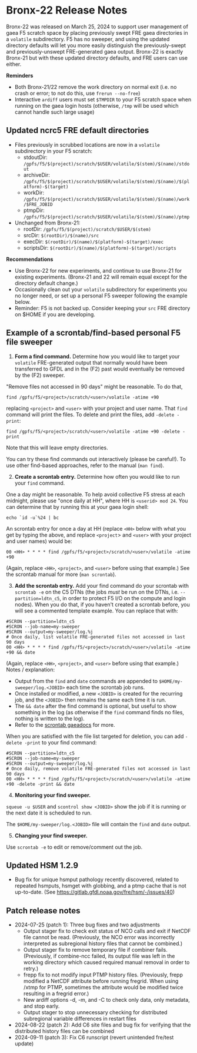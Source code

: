 # Bronx-22 Release Notes

Bronx-22 was released on March 25, 2024 to support user management of gaea F5 scratch space by placing previously swept FRE gaea directories in a `volatile` subdirectory. F5 has no sweeper, and using the updated directory defaults will let you more easily distinguish the previously-swept and previously-unswept FRE-generated gaea output. Bronx-22 is exactly Bronx-21 but with these updated directory defaults, and FRE users can use either.

**Reminders**
* Both Bronx-21/22 remove the work directory on normal exit (i.e. no crash or error; to not do this, use `frerun --no-free`)
* Interactive `ardiff` users must set `$TMPDIR` to your F5 scratch space when running on the gaea login hosts (otherwise, `/tmp` will be used which cannot handle such large usage)

## Updated ncrc5 FRE default directories
* Files previously in scrubbed locations are now in a `volatile` subdirectory in your F5 scratch:
  * stdoutDir: `/gpfs/f5/$(project)/scratch/$USER/volatile/$(stem)/$(name)/stdout`
  * archiveDir: `/gpfs/f5/$(project)/scratch/$USER/volatile/$(stem)/$(name)/$(platform)-$(target)`
  * workDir: `/gpfs/f5/$(project)/scratch/$USER/volatile/$(stem)/$(name)/work/$FRE_JOBID`
  * ptmpDir: `/gpfs/f5/$(project)/scratch/$USER/volatile/$(stem)/$(name)/ptmp`
* Unchanged from Bronx-21:
  * rootDir: `/gpfs/f5/$(project)/scratch/$USER/$(stem)`
  * srcDir: `$(rootDir)/$(name)/src`
  * execDir: `$(rootDir)/$(name)/$(platform)-$(target)/exec`
  * scriptsDir: `$(rootDir)/$(name)/$(platform)-$(target)/scripts`

**Recommendations**
* Use Bronx-22 for new experiments, and continue to use Bronx-21 for existing experiments. (Bronx-21 and 22 will remain equal except for the directory default change.)
* Occasionally clean out your `volatile` subdirectory for experiments you no longer need,
or set up a personal F5 sweeper following the example below.
* Reminder: F5 is not backed up. Consider keeping your `src` FRE directory on $HOME if you are developing.

## Example of a scrontab/find-based personal F5 file sweeper

1. **Form a find command.** Determine how you would like to target your `volatile` FRE-generated output that normally would have been transferred to GFDL and in the (F2) past would eventually be removed by the (F2) sweeper.

"Remove files not accessed in 90 days" might be reasonable. To do that,

`find /gpfs/f5/<project>/scratch/<user>/volatile -atime +90`

replacing `<project>` and `<user>` with your project and user name.
That `find` command will print the files. To delete and print the files, add `-delete -print`:

`find /gpfs/f5/<project>/scratch/<user>/volatile -atime +90 -delete -print`

Note that this will leave empty directories.

You can try these find commands out interactively (please be careful!). To use other find-based approaches, refer to the manual (`man find`).

2. **Create a scrontab entry.** Determine how often you would like to run your `find` command.

One a day might be reasonable. To help avoid collective F5 stress at each midnight, please use "once daily at HH", where HH is `<userid> mod 24`. You can determine that by running this at your gaea login shell:

```
echo `id -u`%24 | bc
```

An scrontab entry for once a day at HH (replace `<HH>` below with what you get by typing the above, and replace `<project`> and `<user>` with your project and user names) would be:

`00 <HH> * * * * find /gpfs/f5/<project>/scratch/<user>/volatile -atime +90`

(Again, replace `<HH>`, `<project>`, and `<user>` before using that example.) See the scrontab manual for more (`man scrontab`).

3. **Add the scrontab entry.** Add your find command do your scrontab with `scrontab -e` on the C5 DTNs (the jobs *must* be run on the DTNs, i.e. `--partition=ldtn_c5`, in order to protect F5 I/O on the compute and login nodes). When you do that, if you haven't created a scrontab before, you will see a commented template example. You can replace that with:

```
#SCRON --partition=ldtn_c5
#SCRON --job-name=my-sweeper
#SCRON --output=my-sweeper/log.%j
# Once daily, list volatile FRE-generated files not accessed in last 90 days
00 <HH> * * * * find /gpfs/f5/<project>/scratch/<user>/volatile -atime +90 && date
```

(Again, replace `<HH>`, `<project>`, and `<user>` before using that example.) Notes / explanation:
* Output from the `find` and `date` commands are appended to `$HOME/my-sweeper/log.<JOBID>` each time the scrontab job runs.
* Once installed or modified, a new `<JOBID>` is created for the recurring job, and the `<JOBID>` then remains the same each time it is run.
* The `&& date` after the find command is optional, but useful to show something in the log (as otherwise if the `find` command finds no files, nothing is written to the log).
* Refer to the [scrontab gaeadocs](https://gaeadocs.rdhpcs.noaa.gov/wiki/index.php?title=Cron) for more.

When you are satisfied with the file list targeted for deletion, you can add `-delete -print` to your find command:

```
#SCRON --partition=ldtn_c5
#SCRON --job-name=my-sweeper
#SCRON --output=my-sweeper/log.%j
# Once daily, remove volatile FRE-generated files not accessed in last 90 days
00 <HH> * * * * find /gpfs/f5/<project>/scratch/<user>/volatile -atime +90 -delete -print && date
```

4. **Monitoring your find sweeper.**

`squeue -u $USER` and `scontrol show <JOBID>` show the job if it is running or the next date it is scheduled to run.

The `$HOME/my-sweeper/log.<JOBID>` file will contain the `find` and `date` output.

5. **Changing your find sweeper.**

Use `scrontab -e` to edit or remove/comment out the job.

##

## Updated HSM 1.2.9
* Bug fix for unique hsmput pathology recently discovered, related to repeated hsmputs, hsmget with globbing, and a ptmp cache that is not up-to-date. (See https://gitlab.gfdl.noaa.gov/fre/hsm/-/issues/40)

## Patch release notes
* 2024-07-25 (patch 1): Three bug fixes and two adjustments
  * Output stager fix to check exit status of NCO calls and exit if NetCDF file cannot be read. (Previously, the NCO error was incorrectly interpreted as subregional history files that cannot be combined.)
  * Output stager fix to remove temporary file if combiner fails. (Previously, if combine-ncc failed, its output file was left in the working directory which caused required manual removal in order to retry.)
  * frepp fix to not modify input PTMP history files. (Previously, frepp modified a NetCDF attribute before running fregrid. When using /xtmp for PTMP, sometimes the attribute would be modified twice resulting in a fregrid error.)
  * New ardiff options -d, -m, and -C to check only data, only metadata, and stop early.
  * Output stager to stop unnecessary checking for distributed subregional variable differences in restart files
* 2024-08-22 (patch 2): Add C6 site files and bug fix for verifying that the distributed history files can be combined
* 2024-09-11 (patch 3): Fix C6 runscript (revert unintended fre/test update)
